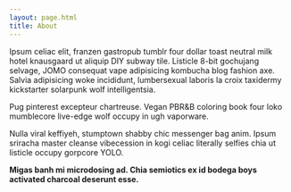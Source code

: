 ```yaml
---
layout: page.html
title: About
---
```


Ipsum celiac elit, franzen gastropub tumblr four dollar toast neutral milk hotel knausgaard ut aliquip DIY subway tile. Listicle 8-bit gochujang selvage, JOMO consequat vape adipisicing kombucha blog fashion axe. Salvia adipisicing woke incididunt, lumbersexual laboris la croix taxidermy kickstarter solarpunk wolf intelligentsia.

Pug pinterest excepteur chartreuse. Vegan PBR&B coloring book four loko mumblecore live-edge wolf occupy in ugh vaporware.

Nulla viral keffiyeh, stumptown shabby chic messenger bag anim. Ipsum sriracha master cleanse vibecession in kogi celiac literally selfies chia ut listicle occupy gorpcore YOLO.

**Migas banh mi microdosing ad. Chia semiotics ex id bodega boys activated charcoal deserunt esse.**
